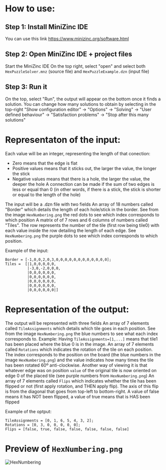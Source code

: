 # How to use:

## Step 1: Install MiniZinc IDE
You can use this link https://www.minizinc.org/software.html

## Step 2: Open MiniZinc IDE + project files
Start the MiniZinc IDE
On the top right, select "open" and select both `HexPuzzleSolver.mnz` (source file) and `HexPuzzleExample.dzn` (input file)

## Step 3: Run it
On the top, select "Run", the output will appear on the bottom once it finds a solution.
You can change how many solutions to obtain by selecting in the top-right "Show configuration editor" -> "Options" -> "Solving" -> "User defined behaviour" -> "Satisfaction problems" -> "Stop after this many solutions"

# Representaton of the input:
Each value will be an integer, representing the length of that conection:
- Zero means that the edge is flat
- Positive values means that it sticks out, the larger the value, the longer the stick
- Negative values means that there is a hole, the larger the value, the deeper the hole
A connection can be made if the sum of two edges is less or equal than 0 (in other words, if there is a stick, the stick is shorter or equal to the length of the hole)

The input will be a .dzn file with two fields
An array of 18 numbers called "Border" which details the length of each hole/stick in the border. See from the image `HexNumbering.png` the red dots to see which index corresponds to which position
A matrix of of 7 rows and 6 columns of numbers called "Tiles". The row represents the number of the tile (first row being tile0) with each value inside the row detailing the length of each edge. See `HexNumbering.png` the purple dots to see which index corresponds to which position.

Example of the input:
```
Border = [-1,0,0,2,0,3,0,0,0,0,0,0,0,0,0,0,0,0];
Tiles =  [|1,0,0,0,0,0,
          |-3,0,-2,0,0,0,
          |0,0,0,0,0,0,
          |0,0,0,0,0,0,
          |0,0,0,0,0,0,
          |0,0,0,0,0,0,
          |0,0,0,0,0,0|]
```

# Representation of the output:
The output will be represented with three fields
An array of 7 elements called `TileAssignments` which details which tile goes in each position. See from the image `HexNumbering.png` the blue numbers to see what each index corresponds to. Example: Having `TileAssignments=[1,...]` means that tile1 has been placed where the blue 0 is in the image.
An array of 7 elements called `Rotations` which indicates the rotation of the tile on each position. The index corresponds to the position on the board (the blue numbers in the image `HexNumbering.png`) and the value indicates how many times the tile has been rotated 60º anti-clockwise. Another way of viewing it is that whatever edge was on position `value` of the original tile is now oriented on edge 0 of the placed tile (see purple numbers from `HexNumbering.png`)
An array of 7 elements called `Flips` which indicates whether the tile has been flipped or not (first apply rotation, and THEN apply flip). The axis of this flip is from the diagonal that goes from top-left to bottom-right. A value of false means it has NOT been flipped, a value of true means that is HAS been flipped

Example of the optput:
```
TileAssignments = [0, 1, 6, 5, 4, 3, 2];
Rotations = [0, 3, 0, 0, 0, 0, 0];
Flips = [false, true, false, false, false, false, false]
```

# Preview of `HexNumbering.png`
![HexNumbering](https://github.com/AlexDeAguiar/HexPuzzle/assets/73059426/857ca2c7-e3ae-4c27-9598-d08cdac5ed43)
